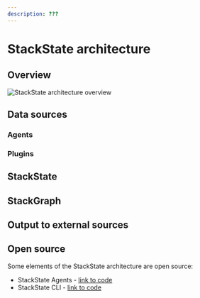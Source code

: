 ```yaml
---
description: ???
---
```


# StackState architecture

## Overview



![StackState architecture overview](/.gitbook/assets/architecture_overview.png)

## Data sources


### Agents


### Plugins


## StackState


## StackGraph


## Output to external sources



## Open source

Some elements of the StackState architecture are open source:

- StackState Agents - [link to code](http://not.here)
- StackState CLI - [link to code](http://not.here)
